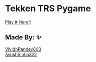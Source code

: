 # Tekken TRS Pygame



<a href="https://replit.com/@VividhPandey/tekkenGoD#main.py" alt="PlayItHere" target="_blank">Play it Here!!</a>



## Made By: ✨

<div>


  <a href="https://github.com/VividhPandey003" alt="VividhPandey003" >VividhPandey003</a>
  <br>
  <a href="https://github.com/Ayushsinha322" alt="Ayushsinha322" > AyushSinha322 </a>

</div>
